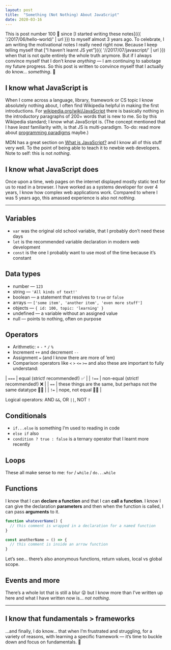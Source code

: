 ```yaml
---
layout: post
title:  "Something (Not Nothing) About JavaScript"
date: 2020-03-16
---
```


This is post number 100 🍾 since [I started writing these notes]({{ '/2017/06/hello-world/' | url }}) to myself almost 3 years ago. To celebrate, I am writing the motivational notes I really need right now. Because I keep telling myself that [“I&nbsp;haven’t learnt JS yet”]({{ '//2017/07/javascript/' | url }}) when that is not quite entirely the whole truth anymore. But if I always convince myself that I don’t know _anything_ — I am continuing to sabotage my future progress. So this post is written to convince myself that I actually do know… _something_. 🌱

## I know what JavaScript is

When I come across a language, library, framework or CS topic I know absolutely nothing about, I&nbsp;often find Wikipedia helpful in making the first introductions. For [wikipedia.org/wiki/JavaScript](https://en.wikipedia.org/wiki/JavaScript) there is basically nothing in the introductory paragraphs of 200+ words that is new to me. So by this Wikipedia standard; I know what JavaScript is. (The concept mentioned that I have _least_ familiarity with, is that JS is multi-paradigm. To-do: read more about [programming paradigms](https://en.wikipedia.org/wiki/Programming_paradigm) maybe.)

MDN has a great section on [What is JavaScript?](https://developer.mozilla.org/en-US/docs/Learn/JavaScript/First_steps/What_is_JavaScript) and I know all of this stuff very well. To the point of being able to teach it to newbie web developers. Note to self: this is not _nothing_.

## I know what JavaScript does

Once upon a time, web pages on the internet displayed mostly static text for us to read in a browser. I&nbsp;have worked as a systems developer for over 4 years, I know how complex web applications work. Compared to where I was 5 years ago, this amassed experience is also not _nothing_.

---

## Variables

* `var` was the original old school variable, that I probably don’t need these days
* `let` is the recommended variable declaration in modern web development
* `const` is the one I probably want to use most of the time because it’s constant

## Data types

* number — `123`
* string — `'All kinds of text!'`
* boolean — a statement that resolves to `true` or `false`
* arrays — `['some item', 'another item', 'even more stuff']`
* objects — `{ id: 100, topic: 'learning' }`
* undefined — a variable without an assigned value
* null — points to nothing, often on purpose

## Operators

* Arithmetic: `+` `-` `*` `/` `%`
* Increment `++` and decrement `--`
* Assignment `=` (and I know there are more of ’em)
* Comparison operators like `<` `>` `<=` `>=` and also these are important to fully understand:

| `===` | equal (strict! recommended!) ✅ |
| `!==` | non-equal (strict! recommended!) ❌ |
| `==` | these things are the same, but perhaps not the same datatype 🤷🏻‍ |
| `!=` | nope, not equal 🙅🏻‍ |

Logical operators: AND `&&`, OR `||`, NOT `!`

## Conditionals

* `if...else` is something I’m used to reading in code
* `else if` also
* `condition ? true : false` is a ternary operator that I learnt more recently

## Loops

These all make sense to me: `for` / `while` / `do...while`

## Functions

I know that I can **declare a function** and that I can **call a function**. I know I can give the declaration **parameters** and then when the function is called, I can pass **arguments** to it.

```js
function whateverName() {
  // this comment is wrapped in a declaration for a named function
}
```

```js
const anotherName = () => {
  // this comment is inside an arrow function
}
```

Let’s see… there’s also anonymous functions, return values, local vs global scope.


## Events and more

There’s a whole lot that is still a blur 😜 but I know more than I’ve written up here and what I have written now is… _not nothing_.

---

## I know that fundamentals > frameworks

…and finally, I do know… that when I’m frustrated and struggling, for a variety of reasons, with learning a specific framework — it’s time to buckle down and focus on fundamentals. 😤
